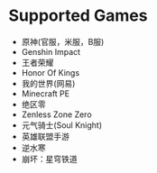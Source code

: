 # **Supported Games**

- 原神(官服，米服，B服)
- Genshin Impact
- 王者荣耀
- Honor Of Kings
- 我的世界(网易)
- Minecraft PE
- 绝区零
- Zenless Zone Zero
- 元气骑士(Soul Knight)
- 英雄联盟手游
- 逆水寒
- 崩坏：星穹铁道
